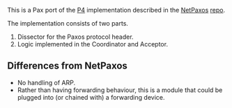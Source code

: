 This is a Pax port of the [P4](http://p4.org) implementation described in the
[NetPaxos](http://www.inf.usi.ch/faculty/soule/netpaxos.html)
[repo](https://github.com/usi-systems/p4paxos/tree/ac69d52e402807f53142123000b0b4e7105fdd3c).

The implementation consists of two parts.

1. Dissector for the Paxos protocol header.
2. Logic implemented in the Coordinator and Acceptor.

## Differences from NetPaxos
* No handling of ARP.
* Rather than having forwarding behaviour, this is a module that could be
  plugged into (or chained with) a forwarding device.
